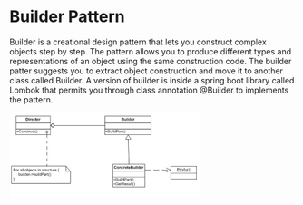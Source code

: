 # Builder Pattern #
Builder is a creational design pattern that lets you construct complex objects step by step. The pattern allows you to 
produce different types and representations of an object using the same construction code.
The builder patter suggests you to extract object construction and move it to another class called Builder.
A version of builder is inside a spring boot library called Lombok that permits you through class annotation
@Builder to implements the pattern.

![Builder Image](../../../../../../resources/static/images/builder.png)
